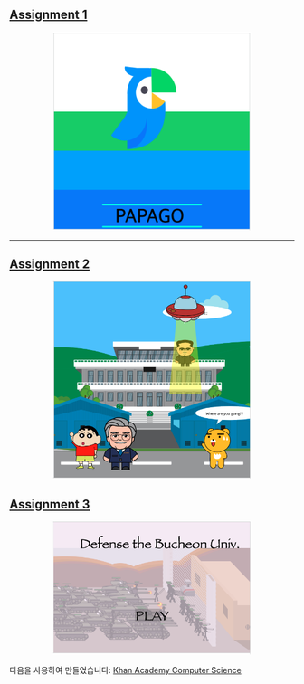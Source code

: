 <h2>
  <a href="https://ko.khanacademy.org/computer-programming/12-william-1933033-papago-done/4584061391699968">Assignment 1</a>
</h2>

<p align="center">
  <img src="https://github.com/heechankim/khan_academy-assignment-js/blob/resources/images/assignment1.png" width="350" title="assignment1">
</p>

<hr/>

<h2>
  <a href="https://ko.khanacademy.org/computer-programming/project2/5710145830617088">Assignment 2</a>
</h2>
<p align="center">
  <img src="https://github.com/heechankim/khan_academy-assignment-js/blob/resources/images/assignment2.png" width="350" title="assignment2">
</p

<hr/>

<h2>
  <a href="https://ko.khanacademy.org/computer-programming/se2019-project-3-1933033-william-1933014-charming-kyu/4578327854940160">Assignment 3</a>
</h2>
<p align="center">
  <img src="https://github.com/heechankim/khan_academy-assignment-js/blob/resources/images/assignment3.png" width="350" title="assignment3">
</p>

<p>
  다음을 사용하여 만들었습니다: <a href="http://www.khanacademy.org/computer-programming">Khan Academy Computer Science</a>
</p>

